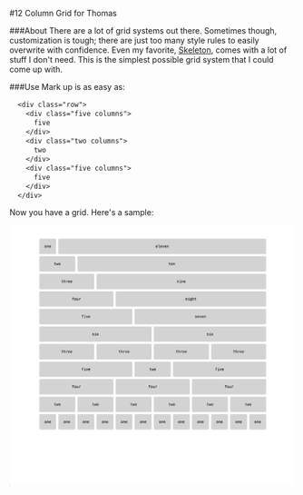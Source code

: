 #12 Column Grid for Thomas

###About
There are a lot of grid systems out there. Sometimes though, customization is tough; there are just too many style rules to easily overwrite with confidence. Even my favorite, [Skeleton](http://getskeleton.com/), comes with a lot of stuff I don't need. This is the simplest possible grid system that I could come up with. 

###Use
Mark up is as easy as:

```
  <div class="row">
    <div class="five columns">
      five
    </div>
    <div class="two columns">
      two
    </div>     
    <div class="five columns">
      five
    </div>
  </div>
```

Now you have a grid. Here's a sample:

![Sample grid image](./sample.png)